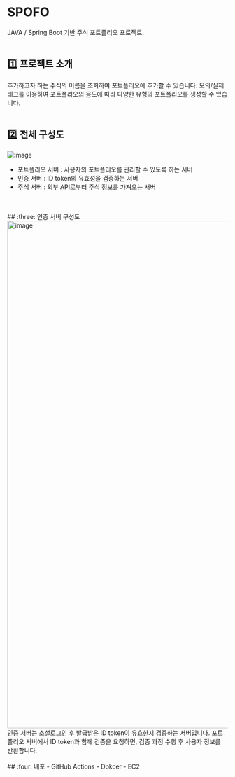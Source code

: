 # SPOFO
JAVA / Spring Boot 기반 주식 포트폴리오 프로젝트.
<br>
<br>
## :one: 프로젝트 소개
추가하고자 하는 주식의 이름을 조회하여 포트폴리오에 추가할 수 있습니다.
모의/실제 태그를 이용하여 포트폴리오의 용도에 따라 다양한 유형의 포트폴리오를 생성할 수 있습니다.
<br>
<br>
## :two: 전체 구성도
![image](https://github.com/Yejin-Moon/algorithm/assets/74597602/73f9f19b-1a8c-4e12-be54-76bbcee80e00)
- 포트폴리오 서버 : 사용자의 포트폴리오를 관리할 수 있도록 하는 서버
- 인증 서버 : ID token의 유효성을 검증하는 서버
- 주식 서버 : 외부 API로부터 주식 정보를 가져오는 서버
<br>
<br>
## :three: 인증 서버 구성도
<img width="1160" alt="image" src="https://github.com/Yejin-Moon/algorithm/assets/74597602/75259926-103b-4141-845f-f076ee8ff364">
인증 서버는 소셜로그인 후 발급받은 ID token이 유효한지 검증하는 서버입니다.
포트폴리오 서버에서 ID token과 함께 검증을 요청하면, 검증 과정 수행 후 사용자 정보를 반환합니다.
<br>
<br>
## :four: 배포
- GitHub Actions
- Dokcer
- EC2
